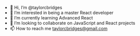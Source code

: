 - 👋 Hi, I’m @taylorcbridges
- 👀 I’m interested in being a master React developer
- 🌱 I’m currently learning Advanced React
- 💞️ I’m looking to collaborate on JavaScript and React projects
- 📫 How to reach me taylorcbridges@gmail.com

<!---
taylorcbridges/taylorcbridges is a ✨ special ✨ repository because its `README.md` (this file) appears on your GitHub profile.
You can click the Preview link to take a look at your changes.
--->
